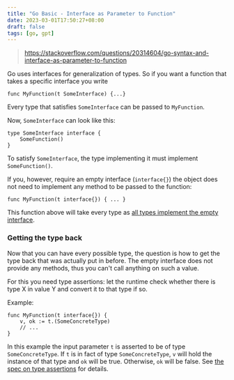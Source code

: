 ```yaml
---
title: "Go Basic - Interface as Parameter to Function"
date: 2023-03-01T17:50:27+08:00
draft: false
tags: [go, gpt]
---
```


> https://stackoverflow.com/questions/20314604/go-syntax-and-interface-as-parameter-to-function

Go uses interfaces for generalization of types. So if you want a function that takes a specific interface you write

```golang
func MyFunction(t SomeInterface) {...}
```

Every type that satisfies `SomeInterface` can be passed to `MyFunction`.

Now, `SomeInterface` can look like this:

```golang
type SomeInterface interface {
    SomeFunction()
}
```

To satisfy `SomeInterface`, the type implementing it must implement `SomeFunction()`.

If you, however, require an empty interface (`interface{}`) the object does not need to implement any method to be passed to the function:

```golang
func MyFunction(t interface{}) { ... }
```

This function above will take every type as [all types implement the empty interface](http://golang.org/ref/spec#Interface_types).

### Getting the type back

Now that you can have every possible type, the question is how to get the type back that was actually put in before. The empty interface does not provide any methods, thus you can't call anything on such a value.

For this you need type assertions: let the runtime check whether there is type X in value Y and convert it to that type if so.

Example:

```golang
func MyFunction(t interface{}) {
    v, ok := t.(SomeConcreteType)
    // ...
}
```

In this example the input parameter `t` is asserted to be of type `SomeConcreteType`. If `t` is in fact of type `SomeConcreteType`, `v` will hold the instance of that type and `ok` will be true. Otherwise, `ok` will be false. See [the spec on type assertions](http://golang.org/ref/spec#Type_assertions) for details.

